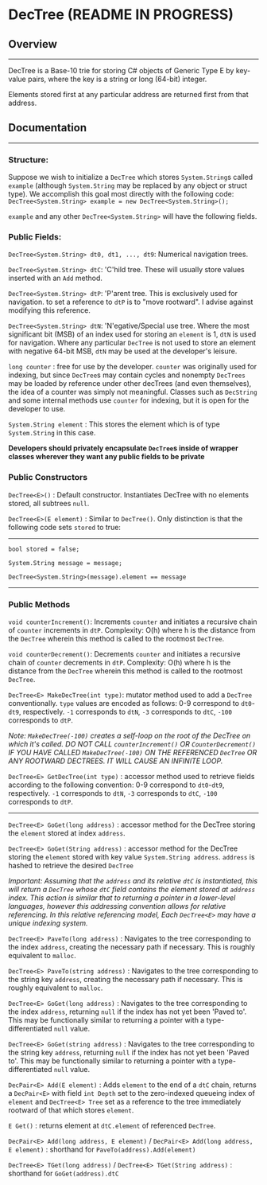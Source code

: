 # DecTree (README IN PROGRESS)

## Overview

---

DecTree is a Base-10 trie for storing C# objects of Generic Type E by key-value pairs, where the key is a string or long (64-bit) integer.

Elements stored first at any particular address are returned first from that address.

## Documentation

---

### Structure:
Suppose we wish to initialize a `DecTree` which stores `System.String`s called `example` (although `System.String` may be replaced by any object or struct type).
We accomplish this goal most directly with the following code: `DecTree<System.String> example = new DecTree<System.String>();`

`example` and any other `DecTree<System.String>` will have the following fields.

### Public Fields:

`DecTree<System.String> dt0, dt1, ..., dt9`: Numerical navigation trees.

`DecTree<System.String> dtC`: 'C'hild tree. These will usually store values inserted with an `Add` method.

`DecTree<System.String> dtP`: 'P'arent tree. This is exclusively used for navigation. to set a reference to `dtP` is to "move rootward". I advise against modifying this reference.

`DecTree<System.String> dtN`: 'N'egative/Special use tree. Where the most significant bit (MSB) of an index used for storing an `element` is 1, `dtN` is used for navigation. Where any particular `DecTree` is not used to store an element with negative 64-bit MSB, `dtN` may be used at the developer's leisure.

`long counter` : free for use by the developer. `counter` was originally used for indexing, but since `DecTree`s may contain cycles and nonempty `DecTrees` may be loaded by reference under other decTrees (and even themselves), the idea of a counter was simply not meaningful. Classes such as `DecString` and some internal methods use `counter` for indexing, but it is open for the developer to use. 

`System.String element` : This stores the element which is of type `System.String` in this case.

**Developers should privately encapsulate `DecTree`s inside of wrapper classes wherever they want any public fields to be private**

### Public Constructors
`DecTree<E>()` : Default constructor. Instantiates DecTree with no elements stored, all subtrees `null`.

`DecTree<E>(E element)` : Similar to `DecTree()`. Only distinction is that the following code sets `stored` to true:

---

`bool stored = false;`

`System.String message = message;`

`DecTree<System.String>(message).element == message`

---

### Public Methods

`void counterIncrement()`: Increments `counter` and initiates a recursive chain of `counter` increments in `dtP`. Complexity: O(h) where h is the distance from the `DecTree` wherein this method is called to the rootmost `DecTree`.

`void counterDecrement()`: Decrements `counter` and initiates a recursive chain of `counter` decrements in `dtP`. Complexity: O(h) where h is the distance from the `DecTree` wherein this method is called to the rootmost `DecTree`.

`DecTree<E> MakeDecTree(int type)`: mutator method used to add a `DecTree` conventionally. `type` values are encoded as follows: 0-9 correspond to `dt0`-`dt9`, respectively. `-1` corresponds to `dtN`, `-3` corresponds to `dtC`, `-100` corresponds to `dtP`.

*Note: `MakeDecTree(-100)` creates a self-loop on the root of the DecTree on which it's called. DO NOT CALL `counterIncrement()` OR `CounterDecrement()` IF YOU HAVE CALLED `MakeDecTree(-100)` ON THE REFERENCED `DecTree` OR ANY ROOTWARD DECTREES. IT WILL CAUSE AN INFINITE LOOP.*

`DecTree<E> GetDecTree(int type)` : accessor method used to retrieve fields according to the following convention: 0-9 correspond to `dt0`-`dt9`, respectively. `-1` corresponds to `dtN`, `-3` corresponds to `dtC`, `-100` corresponds to `dtP`.

---

`DecTree<E> GoGet(long address)` : accessor method for the DecTree storing the `element` stored at index `address`.

`DecTree<E> GoGet(String address)` : accessor method for the DecTree storing the `element` stored with key value `System.String address`. `address` is hashed to retrieve the desired `DecTree`

*Important: Assuming that the `address` and its relative `dtC` is instantiated, this will return a `DecTree` whose `dtC` field contains the element stored at `address` index. This action is similar that to returning a pointer in a lower-level languages, however this addressing convention allows for relative referencing. In this relative referencing model, Each `DecTree<E>` may have a unique indexing system.*

`DecTree<E> PaveTo(long address)` : Navigates to the tree corresponding to the index `address`, creating the necessary path if necessary. This is roughly equivalent to `malloc`.

`DecTree<E> PaveTo(string address)` : Navigates to the tree corresponding to the string key `address`, creating the necessary path if necessary. This is roughly equivalent to `malloc`.

`DecTree<E> GoGet(long address)` : Navigates to the tree corresponding to the index `address`, returning `null` if the index has not yet been 'Paved to'. This may be functionally similar to returning a pointer with a type-differentiated `null` value.

`DecTree<E> GoGet(string address)` : Navigates to the tree corresponding to the string key `address`, returning `null` if the index has not yet been 'Paved to'. This may be functionally similar to returning a pointer with a type-differentiated `null` value.

`DecPair<E> Add(E element)` : Adds `element` to the end of a `dtC` chain, returns a `DecPair<E>` with field `int Depth` set to the zero-indexed queueing index of `element` and `DecTree<E> Tree` set as a reference to the tree immediately rootward of that which stores `element`.

`E Get()` : returns element at `dtC.element` of referenced `DecTree`.

`DecPair<E> Add(long address, E element)` / `DecPair<E> Add(long address, E element)` : shorthand for `PaveTo(address).Add(element)`

`DecTree<E> TGet(long address)` / `DecTree<E> TGet(String address)` : shorthand for `GoGet(address).dtC`
